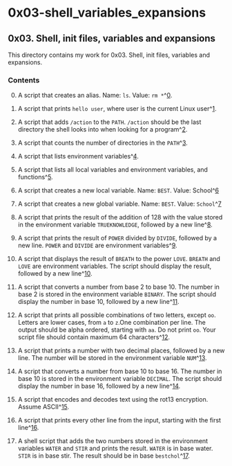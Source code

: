 # 0x03-shell_variables_expansions

## 0x03. Shell, init files, variables and expansions

This directory contains my work for 0x03. Shell, init files, variables and expansions.

### Contents

0. A script that creates an alias. Name: ```ls```. Value: ```rm *```^[0].

1. A script that prints ```hello user```, where user is the current Linux user^[1].

2. A script that adds ```/action``` to the ```PATH```. ```/action``` should be the last directory the shell looks into when looking for a program^[2].

3. A script that counts the number of directories in the ```PATH```^[3].

4. A script that lists environment variables^[4].

5. A script that lists all local variables and environment variables, and functions^[5].

6. A script that creates a new local variable. Name: ```BEST```. Value: School^[6]

7. A script that creates a new global variable. Name: ```BEST```. Value: ```School```^[7]

8. A  script that prints the result of the addition of 128 with the value stored in the environment variable ```TRUEKNOWLEDGE```, followed by a new line^[8].

9. A script that prints the result of ```POWER``` divided by ```DIVIDE```, followed by a new line. ```POWER``` and ```DIVIDE``` are environment variables^[9].

10. A script that displays the result of ```BREATH``` to the power ```LOVE```. ```BREATH``` and ```LOVE``` are environment variables. The script should display the result, followed by a new line^[10].

11. A script that converts a number from base 2 to base 10. The number in base 2 is stored in the environment variable ```BINARY```. The script should display the number in base 10, followed by a new line^[11].

12. A script that prints all possible combinations of two letters, except ```oo```. Letters are lower cases, from ```a``` to ```z```.One combination per line. The output should be alpha ordered, starting with ```aa```. Do not print ```oo```. Your script file should contain maximum 64 characters^[12].

13. A script that prints a number with two decimal places, followed by a new line. The number will be stored in the environment variable ```NUM```^[13].

14. A script that converts a number from base 10 to base 16. The number in base 10 is stored in the environment variable ```DECIMAL```. The script should display the number in base 16, followed by a new line^[14].

15. A script that encodes and decodes text using the rot13 encryption. Assume ASCII^[15].

16. A script that prints every other line from the input, starting with the first line^[16].

17. A shell script that adds the two numbers stored in the environment variables ```WATER``` and ```STIR``` and prints the result. ```WATER``` is in base water. ```STIR``` is in base stir. The result should be in base ```bestchol```^[17].

[0]: https://github.com/IanoNjuguna/alx-system_engineering-devops/blob/main/0x03-shell_variables_expansions/0-alias

[1]: https://github.com/IanoNjuguna/alx-system_engineering-devops/blob/main/0x03-shell_variables_expansions/1-hello_you

[2]: https://github.com/IanoNjuguna/alx-system_engineering-devops/blob/main/0x03-shell_variables_expansions/2-path

[3]: https://github.com/IanoNjuguna/alx-system_engineering-devops/blob/main/0x03-shell_variables_expansions/3-paths

[4]: https://github.com/IanoNjuguna/alx-system_engineering-devops/blob/main/0x03-shell_variables_expansions/4-global_variables

[5]: https://github.com/IanoNjuguna/alx-system_engineering-devops/blob/main/0x03-shell_variables_expansions/5-local_variables

[6]: https://github.com/IanoNjuguna/alx-system_engineering-devops/blob/main/0x03-shell_variables_expansions/6-create_local_variable

[7]: https://github.com/IanoNjuguna/alx-system_engineering-devops/blob/main/0x03-shell_variables_expansions/7-create_global_variable

[8]: https://github.com/IanoNjuguna/alx-system_engineering-devops/blob/main/0x03-shell_variables_expansions/8-true_knowledge

[9]: https://github.com/IanoNjuguna/alx-system_engineering-devops/blob/main/0x03-shell_variables_expansions/9-divide_and_rule

[10]: https://github.com/IanoNjuguna/alx-system_engineering-devops/blob/main/0x03-shell_variables_expansions/10-love_exponent_breath

[11]: https://github.com/IanoNjuguna/alx-system_engineering-devops/blob/main/0x03-shell_variables_expansions/11-binary_to_decimal

[12]: https://github.com/IanoNjuguna/alx-system_engineering-devops/blob/main/0x03-shell_variables_expansions/12-combinations

[13]: https://github.com/IanoNjuguna/alx-system_engineering-devops/blob/main/0x03-shell_variables_expansions/13-print_float

[14]: https://github.com/IanoNjuguna/alx-system_engineering-devops/blob/main/0x03-shell_variables_expansions/100-decimal_to_hexadecimal

[15]: https://github.com/IanoNjuguna/alx-system_engineering-devops/blob/main/0x03-shell_variables_expansions/101-rot13

[16]: https://github.com/IanoNjuguna/alx-system_engineering-devops/blob/main/0x03-shell_variables_expansions/102-odd

[17]: https://github.com/IanoNjuguna/alx-system_engineering-devops/blob/main/0x03-shell_variables_expansions/103-water_and_stir